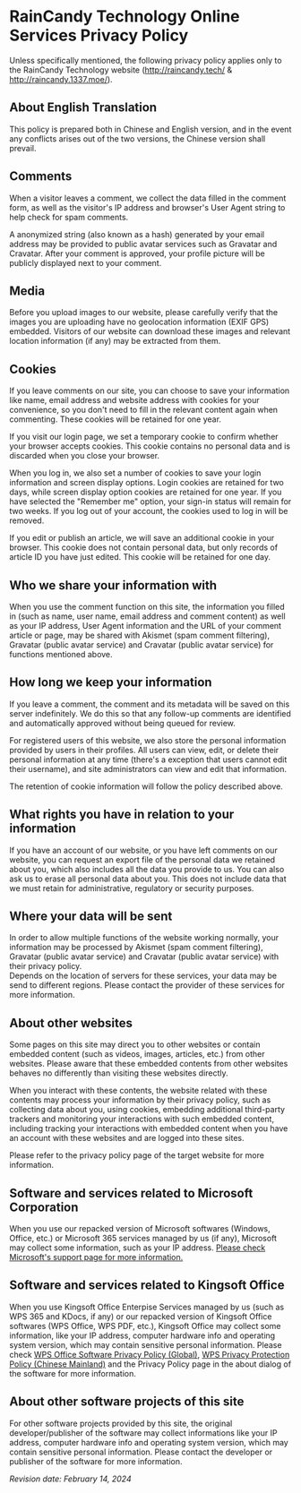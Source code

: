 # RainCandy Technology Online Services Privacy Policy
Unless specifically mentioned, the following privacy policy applies only to the RainCandy Technology website (http://raincandy.tech/ & http://raincandy.1337.moe/).

## About English Translation
This policy is prepared both in Chinese and English version, and in the event any conflicts arises out of the two versions, the Chinese version shall prevail.

## Comments
When a visitor leaves a comment, we collect the data filled in the comment form, as well as the visitor's IP address and browser's User Agent string to help check for spam comments.

A anonymized string (also known as a hash) generated by your email address may be provided to public avatar services such as Gravatar and Cravatar. After your comment is approved, your profile picture will be publicly displayed next to your comment.

## Media
Before you upload images to our website, please carefully verify that the images you are uploading have no geolocation information (EXIF GPS) embedded. Visitors of our website can download these images and relevant location information (if any) may be extracted from them.

## Cookies
If you leave comments on our site, you can choose to save your information like name, email address and website address with cookies for your convenience, so you don't need to fill in the relevant content again when commenting. These cookies will be retained for one year.

If you visit our login page, we set a temporary cookie to confirm whether your browser accepts cookies. This cookie contains no personal data and is discarded when you close your browser.

When you log in, we also set a number of cookies to save your login information and screen display options. Login cookies are retained for two days, while screen display option cookies are retained for one year. If you have selected the "Remember me" option, your sign-in status will remain for two weeks. If you log out of your account, the cookies used to log in will be removed.

If you edit or publish an article, we will save an additional cookie in your browser. This cookie does not contain personal data, but only records of article ID you have just edited. This cookie will be retained for one day.

## Who we share your information with
When you use the comment function on this site, the information you filled in (such as name, user name, email address and comment content) as well as your IP address, User Agent information and the URL of your comment article or page, may be shared with Akismet (spam comment filtering), Gravatar (public avatar service) and Cravatar (public avatar service) for functions mentioned above.

##  How long we keep your information
If you leave a comment, the comment and its metadata will be saved on this server indefinitely. We do this so that any follow-up comments are identified and automatically approved without being queued for review.

For registered users of this website, we also store the personal information provided by users in their profiles. All users can view, edit, or delete their personal information at any time (there's a exception that users cannot edit their username), and site administrators can view and edit that information.

The retention of cookie information will follow the policy described above.

## What rights you have in relation to your information
If you have an account of our website, or you have left comments on our website, you can request an export file of the personal data we retained about you, which also includes all the data you provide to us. You can also ask us to erase all personal data about you. This does not include data that we must retain for administrative, regulatory or security purposes.

## Where your data will be sent
In order to allow multiple functions of the website working normally, your information may be processed by Akismet (spam comment filtering), Gravatar (public avatar service) and Cravatar (public avatar service) with their privacy policy.<br>
Depends on the location of servers for these services, your data may be send to different regions. Please contact the provider of these services for more information.

## About other websites
Some pages on this site may direct you to other websites or contain embedded content (such as videos, images, articles, etc.) from other websites. Please aware that these embedded contents from other websites behaves no differently than visiting these websites directly.

When you interact with these contents, the website related with these contents may process your information by their privacy policy, such as collecting data about you, using cookies, embedding additional third-party trackers and monitoring your interactions with such embedded content, including tracking your interactions with embedded content when you have an account with these websites and are logged into these sites.

Please refer to the privacy policy page of the target website for more information.

## Software and services related to Microsoft Corporation
When you use our repacked version of Microsoft softwares (Windows, Office, etc.) or Microsoft 365 services managed by us (if any), Microsoft may collect some information, such as your IP address. [Please check Microsoft's support page for more information.](https://go.microsoft.com/fwlink/?LinkId=521839)

## Software and services related to Kingsoft Office
When you use Kingsoft Office Enterpise Services managed by us (such as WPS 365 and KDocs, if any) or our repacked version of Kingsoft Office softwares (WPS Office, WPS PDF, etc.), Kingsoft Office may collect some information, like your IP address, computer hardware info and operating system version, which may contain sensitive personal information. Please check [WPS Office Software Privacy Policy (Global)](https://www.wps.com/privacy-policy/), [WPS Privacy Protection Policy (Chinese Mainland)](https://www.wps.cn/privacy/full_privacyprotect) and the Privacy Policy page in the about dialog of the software for more information.

## About other software projects of this site
For other software projects provided by this site, the original developer/publisher of the software may collect informations like your IP address, computer hardware info and operating system version, which may contain sensitive personal information. Please contact the developer or publisher of the software for more information.

*Revision date: February 14, 2024*
